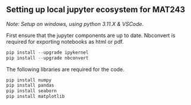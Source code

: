 
## Setting up local jupyter ecosystem for MAT243

*Note: Setup on windows, using python 3.11.X & VSCode.*

First ensure that the jupyter components are up to date.
Nbconvert is required for exporting notebooks as html or pdf.
```powershell
pip install --upgrade ipykernel
pip install --upgrade nbconvert
```

The following libraries are required for the code.
```powershell
pip install numpy
pip install pandas
pip install seaborn
pip install matplotlib
```